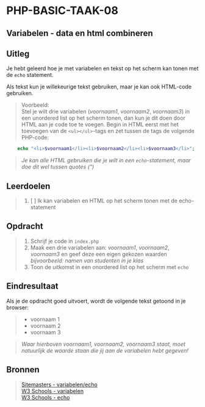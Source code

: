 # PHP-BASIC-TAAK-08
## Variabelen - data en html combineren
## Uitleg
Je hebt geleerd hoe je met variabelen en tekst op het scherm kan tonen met de `echo` statement. 
>
Als tekst kun je willekeurige tekst gebruiken, maar je kan ook HTML-code gebruiken.

>Voorbeeld:  
Stel je wilt drie variabelen (_voornaam1_, _voornaam2_, _voornaam3_) in een unordered list op het scherm tonen, dan kun je dit doen door HTML aan je code toe te voegen. Begin in HTML eerst met het toevoegen van de `<ul></ul>`-tags
en zet tussen de tags de volgende PHP-code:

```php
    echo "<li>$voornaam1</li><li>$voornaam2</li><li>$voornaam3</li>";
```
>_Je kan alle HTML gebruiken die je wilt in een `echo`-statement, maar doe dit wel tussen quotes (")_
>
## Leerdoelen
>1. [ ] Ik kan variabelen en HTML op het scherm tonen met de echo-statement

## Opdracht
>1. Schrijf je code in `index.php`
>2. Maak een drie variabelen aan: _voornaam1_, _voornaam2_, _voornaam3_ en geef deze een eigen gekozen waarden _bijvoorbeeld: namen van studenten in je klas_
>3. Toon de uitkomst in een onordered list op het scherm met `echo`

## Eindresultaat
Als je de opdracht goed uitvoert, wordt de volgende tekst getoond in je browser: 
>* voornaam 1
>* voornaam 2
>* voornaam 3

>_Waar hierboven voornaam1, voornaam2, voornaam3 staat, moet natuurlijk de waarde staan die jij aan de variabelen hebt gegeven!_

## Bronnen
>[Sitemasters - variabelen/echo](http://www.sitemasters.be/tutorials/1/1/3/PHP/Variabelen_in_PHP#wat)  
>[W3 Schools - variabelen](https://www.w3schools.com/php/php_variables.asp)  
>[W3 Schools - echo](https://www.w3schools.com/php/php_echo_print.asp)  

<!--- ------------ DIT COMMENTAAR LATEN STAAN AUB ------------
------------------ ------------------------------ ------------
------------------ eagle ref:36378698
------------------ ------------------------------ ------------
------------------ DIT COMMENTAAR LATEN STAAN AUB -------- -->